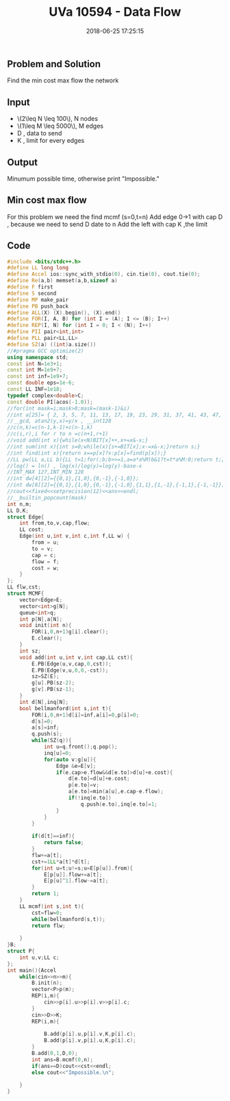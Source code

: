 ﻿---
title: UVa 10594 - Data Flow
date: 2018-06-25 17:25:15
comment: true
categories:
- ACM
tags:
- UVa
- Flow
---
<script type="text/javascript" src="http://cdn.mathjax.org/mathjax/latest/MathJax.js?config=default"></script>
## Problem and Solution
Find the min cost max flow the network
## Input
* \\(2\leq N \leq 100\\), N nodes
* \\(1\leq M \leq 5000\\), M edges
* D , data to send
* K , limit for every edges 

##  Output
Minumum possible time, otherwise print "Impossible."
<!--more-->

## Min cost max flow
For this problem
we need the find mcmf (s=0,t=n)
Add edge 0->1 with cap D , because we need to send D date to n
Add the left  with cap K ,the limit

## Code
```cpp
#include <bits/stdc++.h>
#define LL long long
#define Accel ios::sync_with_stdio(0), cin.tie(0), cout.tie(0);
#define Re(a,b) memset(a,b,sizeof a)
#define F first
#define S second
#define MP make_pair
#define PB push_back
#define ALL(X) (X).begin(), (X).end()
#define FOR(I, A, B) for (int I = (A); I <= (B); I++)
#define REP(I, N) for (int I = 0; I < (N); I++)
#define PII pair<int,int>
#define PLL pair<LL,LL>
#define SZ(a) ((int)a.size())
//#pragma GCC optimize(2)
using namespace std;
const int N=1e3+1;
const int M=1e9+7;
const int inf=1e9+7;
const double eps=1e-6;
const LL INF=1e18;
typedef complex<double>C;
const double PI(acos(-1.0));
//for(int mask=i;mask>0;mask=(mask-1)&i)
//int a[25]= { 2, 3, 5, 7, 11, 13, 17, 19, 23, 29, 31, 37, 41, 43, 47, 53, 59, 61, 67, 71, 73, 79, 83, 89, 97 };
//__gcd, atan2(y,x)=y/x , __int128
//c(n,k)=c(n-1,k-1)+c(n-1,k)
//c(i,r),i for r to n =c(n+1,r+1)
//void add(int x){while(x<N)BIT[x]++,x+=x&-x;}
//int sum(int x){int s=0;while(x){s+=BIT[x];x-=x&-x;}return s;}
//int find(int x){return x==p[x]?x:p[x]=find(p[x]);}
//LL pw(LL a,LL b){LL t=1;for(;b;b>>=1,a=a*a%M)b&1?t=t*a%M:0;return t;}
//log() = ln() , log(x)/log(y)=log(y)-base-x
//INT_MAX 127,INT_MIN 128
//int dw[4][2]={{0,1},{1,0},{0,-1},{-1,0}};
//int dw[8][2]={{0,1},{1,0},{0,-1},{-1,0},{1,1},{1,-1},{-1,1},{-1,-1}};
//cout<<fixed<<setprecision(12)<<ans<<endl;
//__builtin_popcount(mask)
int n,m;
LL D,K;
struct Edge{
	int from,to,v,cap,flow;
	LL cost;
	Edge(int u,int v,int c,int f,LL w) {  
        from = u;  
        to = v;  
        cap = c;  
        flow = f;  
        cost = w;  
    }  
};
LL flw,cst;
struct MCMF{
	vector<Edge>E;
	vector<int>g[N];
	queue<int>q;
	int p[N],a[N];
	void init(int n){
		FOR(i,0,n+1)g[i].clear();
		E.clear();
	}
	int sz;
	void add(int u,int v,int cap,LL cst){
		E.PB(Edge(u,v,cap,0,cst));
		E.PB(Edge(v,u,0,0,-cst));
		sz=SZ(E);
		g[u].PB(sz-2);
		g[v].PB(sz-1);
	}
	int d[N],inq[N];
	bool bellmanford(int s,int t){
		FOR(i,0,n+1)d[i]=inf,a[i]=0,p[i]=0;
		d[s]=0;
		a[s]=inf;
		q.push(s);
		while(SZ(q)){
			int u=q.front();q.pop();
			inq[u]=0;
			for(auto v:g[u]){
				Edge &e=E[v];
				if(e.cap>e.flow&&d[e.to]>d[u]+e.cost){
					d[e.to]=d[u]+e.cost;
					p[e.to]=v;
					a[e.to]=min(a[u],e.cap-e.flow);
					if(!inq[e.to])
						q.push(e.to),inq[e.to]=1;
				}
			}
		}
		
		if(d[t]==inf){
			return false;
		}
		flw+=a[t];
		cst+=1LL*a[t]*d[t];
		for(int u=t;u!=s;u=E[p[u]].from){
			E[p[u]].flow+=a[t];
			E[p[u]^1].flow-=a[t];
		}
		return 1;
	}
	LL mcmf(int s,int t){
		cst=flw=0;
		while(bellmanford(s,t));
		return flw;
		
	}
}B;
struct P{
	int u,v;LL c;
};
int main(){Accel
	while(cin>>n>>m){
		B.init(n);
		vector<P>p(m);
		REP(i,m){
			cin>>p[i].u>>p[i].v>>p[i].c;
		}
		cin>>D>>K;
		REP(i,m){
			
			B.add(p[i].u,p[i].v,K,p[i].c);
			B.add(p[i].v,p[i].u,K,p[i].c);
		}
		B.add(0,1,D,0);
		int ans=B.mcmf(0,n);
		if(ans==D)cout<<cst<<endl;
		else cout<<"Impossible.\n";
	
	}
}
```
